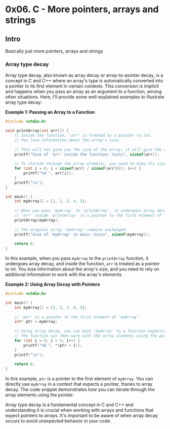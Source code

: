 # 0x06. C - More pointers, arrays and strings<br>
## Intro<br>
Basically just more pointers, arrays and strings<br>

### Array type decay <br>
Array type decay, also known as array decay or array-to-pointer decay, is a concept in C and C++ where an array's type is automatically converted into a pointer to its first element in certain contexts. This conversion is implicit and happens when you pass an array as an argument to a function, among other situations. Here, I'll provide some well-explained examples to illustrate array type decay:

**Example 1: Passing an Array to a Function**

```c
#include <stdio.h>

void printArray(int arr[]) {
    // Inside the function, 'arr' is treated as a pointer to int.
    // You lose information about the array's size.
    
    // This will not give you the size of the array; it will give the size of a pointer.
    printf("Size of 'arr' inside the function: %zu\n", sizeof(arr));
    
    // To iterate through the array elements, you need to know its size.
    for (int i = 0; i < sizeof(arr) / sizeof(arr[0]); i++) {
        printf("%d ", arr[i]);
    }
    printf("\n");
}

int main() {
    int myArray[] = {1, 2, 3, 4, 5};
    
    // When you pass 'myArray' to 'printArray', it undergoes array decay.
    // 'arr' inside 'printArray' is a pointer to the first element of 'myArray'.
    printArray(myArray);
    
    // The original array 'myArray' remains unchanged.
    printf("Size of 'myArray' in main: %zu\n", sizeof(myArray));
    
    return 0;
}
```

In this example, when you pass `myArray` to the `printArray` function, it undergoes array decay, and inside the function, `arr` is treated as a pointer to int. You lose information about the array's size, and you need to rely on additional information to work with the array's elements.

**Example 2: Using Array Decay with Pointers**

```c
#include <stdio.h>

int main() {
    int myArray[] = {1, 2, 3, 4, 5};
    
    // 'ptr' is a pointer to the first element of 'myArray'.
    int* ptr = myArray;
    
    // Using array decay, you can pass 'myArray' to a function expecting a pointer.
    // The function can then work with the array elements using the pointer.
    for (int i = 0; i < 5; i++) {
        printf("%d ", *(ptr + i));
    }
    printf("\n");
    
    return 0;
}
```

In this example, `ptr` is a pointer to the first element of `myArray`. You can directly use `myArray` in a context that expects a pointer, thanks to array decay. The code snippet demonstrates how you can iterate through the array elements using the pointer.

Array type decay is a fundamental concept in C and C++ and understanding it is crucial when working with arrays and functions that expect pointers to arrays. It's important to be aware of when array decay occurs to avoid unexpected behavior in your code.<br>
